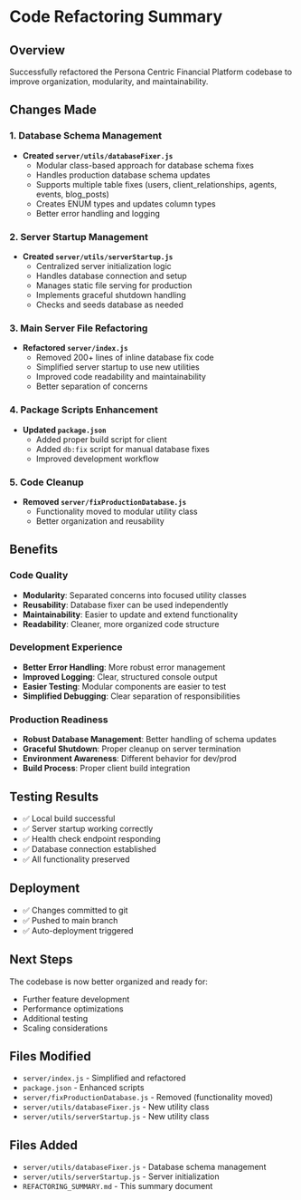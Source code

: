 # Code Refactoring Summary

## Overview
Successfully refactored the Persona Centric Financial Platform codebase to improve organization, modularity, and maintainability.

## Changes Made

### 1. Database Schema Management
- **Created `server/utils/databaseFixer.js`**
  - Modular class-based approach for database schema fixes
  - Handles production database schema updates
  - Supports multiple table fixes (users, client_relationships, agents, events, blog_posts)
  - Creates ENUM types and updates column types
  - Better error handling and logging

### 2. Server Startup Management
- **Created `server/utils/serverStartup.js`**
  - Centralized server initialization logic
  - Handles database connection and setup
  - Manages static file serving for production
  - Implements graceful shutdown handling
  - Checks and seeds database as needed

### 3. Main Server File Refactoring
- **Refactored `server/index.js`**
  - Removed 200+ lines of inline database fix code
  - Simplified server startup to use new utilities
  - Improved code readability and maintainability
  - Better separation of concerns

### 4. Package Scripts Enhancement
- **Updated `package.json`**
  - Added proper build script for client
  - Added `db:fix` script for manual database fixes
  - Improved development workflow

### 5. Code Cleanup
- **Removed `server/fixProductionDatabase.js`**
  - Functionality moved to modular utility class
  - Better organization and reusability

## Benefits

### Code Quality
- **Modularity**: Separated concerns into focused utility classes
- **Reusability**: Database fixer can be used independently
- **Maintainability**: Easier to update and extend functionality
- **Readability**: Cleaner, more organized code structure

### Development Experience
- **Better Error Handling**: More robust error management
- **Improved Logging**: Clear, structured console output
- **Easier Testing**: Modular components are easier to test
- **Simplified Debugging**: Clear separation of responsibilities

### Production Readiness
- **Robust Database Management**: Better handling of schema updates
- **Graceful Shutdown**: Proper cleanup on server termination
- **Environment Awareness**: Different behavior for dev/prod
- **Build Process**: Proper client build integration

## Testing Results
- ✅ Local build successful
- ✅ Server startup working correctly
- ✅ Health check endpoint responding
- ✅ Database connection established
- ✅ All functionality preserved

## Deployment
- ✅ Changes committed to git
- ✅ Pushed to main branch
- ✅ Auto-deployment triggered

## Next Steps
The codebase is now better organized and ready for:
- Further feature development
- Performance optimizations
- Additional testing
- Scaling considerations

## Files Modified
- `server/index.js` - Simplified and refactored
- `package.json` - Enhanced scripts
- `server/fixProductionDatabase.js` - Removed (functionality moved)
- `server/utils/databaseFixer.js` - New utility class
- `server/utils/serverStartup.js` - New utility class

## Files Added
- `server/utils/databaseFixer.js` - Database schema management
- `server/utils/serverStartup.js` - Server initialization
- `REFACTORING_SUMMARY.md` - This summary document 